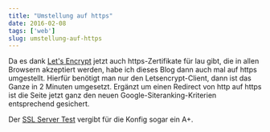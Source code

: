 ```yaml
---
title: "Umstellung auf https"
date: 2016-02-08
tags: ['web']
slug: umstellung-auf-https
---
```

Da es dank [Let's Encrypt] jetzt auch https-Zertifikate für lau gibt,
die in allen Browsern akzeptiert werden, habe ich dieses Blog dann
auch mal auf https umgestellt. Hierfür benötigt man nur den
Letsencrypt-Client, dann ist das Ganze in 2 Minuten umgesetzt. Ergänzt
um einen Redirect von http auf https ist die Seite jetzt ganz  den
neuen Google-Siteranking-Kriterien entsprechend gesichert.

Der [SSL Server Test] vergibt für die Konfig sogar ein A+.

[Let's Encrypt]: https://letsencrypt.org/
[SSL Server Test]: https://www.ssllabs.com/ssltest/analyze.html?d=drexler-online.net
